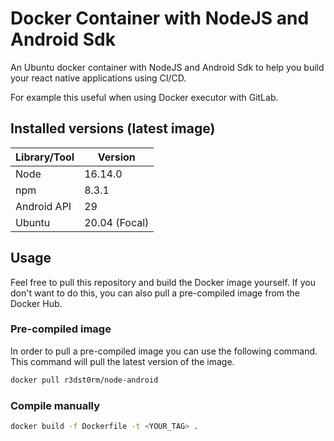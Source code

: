 # Docker Container with NodeJS and Android Sdk

An Ubuntu docker container with NodeJS and Android Sdk to help you build your react native applications using CI/CD.

For example this useful when using Docker executor with GitLab.

## Installed versions (latest image)

| Library/Tool | Version       |
|--------------|---------------|
| Node         | 16.14.0       |
| npm          | 8.3.1         |
| Android API  | 29       |
| Ubuntu       | 20.04 (Focal) |

## Usage

Feel free to pull this repository and build the Docker image yourself. If you don't want to do this, you can also pull a pre-compiled image from the Docker Hub.

### Pre-compiled image

In order to pull a pre-compiled image you can use the following command. This command will pull the latest version of the image.

```bash
docker pull r3dst0rm/node-android
```

### Compile manually

```bash
docker build -f Dockerfile -t <YOUR_TAG> .
```

